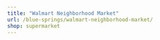 ```yaml
---
title: "Walmart Neighborhood Market"
url: /blue-springs/walmart-neighborhood-market/
shop: supermarket
---
```

